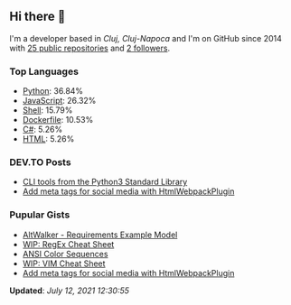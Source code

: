 <h2>Hi there 👋</h2>

<!-- This is just the base template, feel free to change it. -->

<p>
    I'm a developer based in <i>Cluj, Cluj-Napoca</i>
    and I'm on GitHub since 2014
    with <a href="https://github.com/Robert-96?tab=repositories">25 public repositories</a>
    and <a href="https://github.com/Robert-96?tab=followers">2 followers</a>.
</p>

<h3>Top Languages</h3>

<ul>
    <li><a href="https://github.com/search?q=user%3ARobert-96&l=Python">Python</a>: 36.84%</li>
    <li><a href="https://github.com/search?q=user%3ARobert-96&l=JavaScript">JavaScript</a>: 26.32%</li>
    <li><a href="https://github.com/search?q=user%3ARobert-96&l=Shell">Shell</a>: 15.79%</li>
    <li><a href="https://github.com/search?q=user%3ARobert-96&l=Dockerfile">Dockerfile</a>: 10.53%</li>
    <li><a href="https://github.com/search?q=user%3ARobert-96&l=C#">C#</a>: 5.26%</li>
    <li><a href="https://github.com/search?q=user%3ARobert-96&l=HTML">HTML</a>: 5.26%</li>
</ul>

<h3>DEV.TO Posts</h3>

<ul>
    <li><a href="https://dev.to/robert96/cli-tools-from-the-python3-standard-library-37em">CLI tools from the Python3 Standard Library</a></li>
    <li><a href="https://dev.to/robert96/add-meta-tags-for-social-media-with-htmlwebpackplugin-21h2">Add meta tags for social media with HtmlWebpackPlugin</a></li>
</ul>

<h3>Pupular Gists</h3>

<ul>
        <li><a href="https://gist.github.com/7c6aceafbcffe668a35813c18df4c63e">AltWalker - Requirements Example Model</a></li>
        <li><a href="https://gist.github.com/87120f49e3237210012498f2c82b5cf5">WIP: RegEx Cheat Sheet</a></li>
        <li><a href="https://gist.github.com/0281c940b2c105392489c567bf12c445">ANSI Color Sequences</a></li>
        <li><a href="https://gist.github.com/519e12b79853a6f6eb3a0ab2c98cc483">WIP: VIM Cheat Sheet</a></li>
        <li><a href="https://gist.github.com/e7a57356ab4ec7d1aea50aba04bfde76">Add meta tags for social media with HtmlWebpackPlugin</a></li>
</ul>

<p><strong>Updated</strong>: <i>July 12, 2021 12:30:55</i></p>